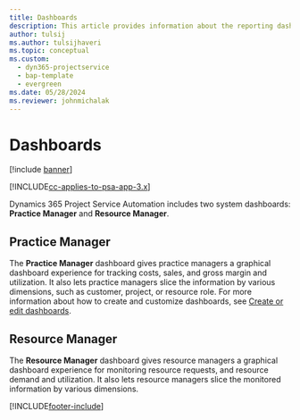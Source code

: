 ```yaml
---
title: Dashboards
description: This article provides information about the reporting dashboards that are included in Dynamics 365 Project Service Automation.
author: tulsij
ms.author: tulsijhaveri
ms.topic: conceptual
ms.custom: 
  - dyn365-projectservice
  - bap-template
  - evergreen
ms.date: 05/28/2024
ms.reviewer: johnmichalak
---
```


# Dashboards

[!include [banner](../includes/psa-now-project-operations.md)]

[!INCLUDE[cc-applies-to-psa-app-3.x](../includes/cc-applies-to-psa-app-3x.md)]

Dynamics 365 Project Service Automation includes two system dashboards: **Practice Manager** and **Resource Manager**.

## Practice Manager 

The **Practice Manager** dashboard gives practice managers a graphical dashboard experience for tracking costs, sales, and gross margin and utilization. It also lets practice managers slice the information by various dimensions, such as customer, project, or resource role. For more information about how to create and customize dashboards, see [Create or edit dashboards](/dynamics365/customerengagement/on-premises/customize/create-edit-dashboards).

## Resource Manager 

The **Resource Manager** dashboard gives resource managers a graphical dashboard experience for monitoring resource requests, and resource demand and utilization. It also lets resource managers slice the monitored information by various dimensions.


[!INCLUDE[footer-include](../includes/footer-banner.md)]

